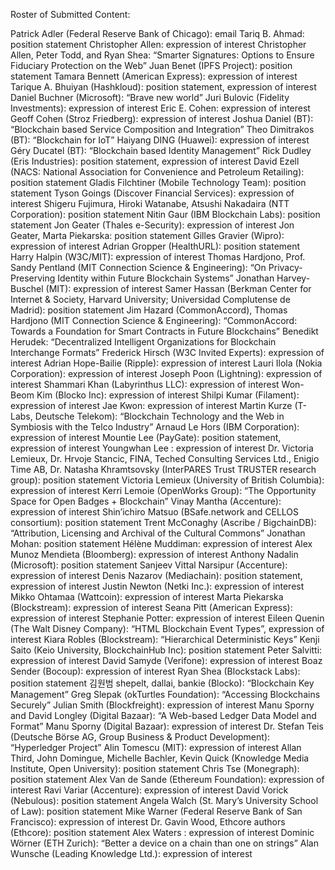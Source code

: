 Roster of Submitted Content:

Patrick Adler (Federal Reserve Bank of Chicago): email
Tariq B. Ahmad: position statement
Christopher Allen: expression of interest
Christopher Allen, Peter Todd, and Ryan Shea: “Smarter Signatures: Options to Ensure Fiduciary Protection on the Web”
Juan Benet (IPFS Project): position statement
Tamara Bennett (American Express): expression of interest
Tarique A. Bhuiyan (Hashkloud): position statement, expression of interest
Daniel Buchner (Microsoft): “Brave new world”
Juri Bulovic (Fidelity Investments): expression of interest
Eric E. Cohen: expression of interest
Geoff Cohen (Stroz Friedberg): expression of interest
Joshua Daniel (BT): “Blockchain based Service Composition and Integration”
Theo Dimitrakos (BT): “Blockchain for IoT”
Haiyang DING (Huawei): expression of interest
Géry Ducatel (BT): “Blockchain based Identity Management”
Rick Dudley (Eris Industries): position statement, expression of interest
David Ezell (NACS: National Association for Convenience and Petroleum Retailing): position statement
Gladis Filchtiner (Mobile Technology Team): position statement
Tyson Goings (Discover Financial Services): expression of interest
Shigeru Fujimura, Hiroki Watanabe, Atsushi Nakadaira (NTT Corporation): position statement
Nitin Gaur (IBM Blockchain Labs): position statement
Jon Geater (Thales e-Security): expression of interest
Jon Geater, Marta Piekarska: position statement
Gilles Gravier (Wipro): expression of interest
Adrian Gropper (HealthURL): position statement
Harry Halpin (W3C/MIT): expression of interest
Thomas Hardjono, Prof. Sandy Pentland (MIT Connection Science & Engineering): “On Privacy-Preserving Identity within Future Blockchain Systems”
Jonathan Harvey-Buschel (MIT): expression of interest
Samer Hassan (Berkman Center for Internet & Society, Harvard University; Universidad Complutense de Madrid): position statement
Jim Hazard (CommonAccord), Thomas Hardjono (MIT Connection Science & Engineering): “CommonAccord: Towards a Foundation for Smart Contracts in Future Blockchains”
Benedikt Herudek: “Decentralized Intelligent Organizations for Blockchain Interchange Formats”
Frederick Hirsch (W3C Invited Experts): expression of interest
Adrian Hope-Bailie (Ripple): expression of interest
Lauri Ilola (Nokia Corporation): expression of interest
Joseph Poon (Lightning): expression of interest
Shammari Khan (Labyrinthus LLC): expression of interest
Won-Beom Kim (Blocko Inc): expression of interest
Shilpi Kumar (Filament): expression of interest
Jae Kwon: expression of interest
Martin Kurze (T-Labs, Deutsche Telekom): “Blockchain Technology and the Web in Symbiosis with the Telco Industry”
Arnaud Le Hors (IBM Corporation): expression of interest
Mountie Lee (PayGate): position statement, expression of interest
Youngwhan Lee : expression of interest
Dr. Victoria Lemieux, Dr. Hrvoje Stancic, FINA, Teched Consulting Services Ltd., Enigio Time AB, Dr. Natasha Khramtsovsky (InterPARES Trust TRUSTER research group): position statement
Victoria Lemieux (University of British Columbia): expression of interest
Kerri Lemoie (OpenWorks Group): “The Opportunity Space for Open Badges + Blockchain”
Vinay Mantha (Accenture): expression of interest
Shin’ichiro Matsuo (BSafe.network and CELLOS consortium): position statement
Trent McConaghy (Ascribe / BigchainDB): “Attribution, Licensing and Archival of the Cultural Commons”
Jonathan Mohan: position statement
Hélène Muddiman: expression of interest
Alex Munoz Mendieta (Bloomberg): expression of interest
Anthony Nadalin (Microsoft): position statement
Sanjeev Vittal Narsipur (Accenture): expression of interest
Denis Nazarov (Mediachain): position statement, expression of interest
Justin Newton (Netki Inc.): expression of interest
Mikko Ohtamaa (Wattcoin): expression of interest
Marta Piekarska (Blockstream): expression of interest
Seana Pitt (American Express): expression of interest
Stephanie Potter: expression of interest
Eileen Quenin (The Walt Disney Company): “HTML Blockchain Event Types”, expression of interest
Kiara Robles (Blockstream): “Hierarchical Deterministic Keys”
Kenji Saito (Keio University, BlockchainHub Inc): position statement
Peter Salvitti: expression of interest
David Samyde (Verifone): expression of interest
Boaz Sender (Bocoup): expression of interest
Ryan Shea (Blockstack Labs): position statement
김원범 shepelt, dallai, bankie (Blocko): “Blockchain Key Management”
Greg Slepak (okTurtles Foundation): “Accessing Blockchains Securely”
Julian Smith (Blockfreight): expression of interest
Manu Sporny and David Longley (Digital Bazaar): “A Web-based Ledger Data Model and Format”
Manu Sporny (Digital Bazaar): expression of interest
Dr. Stefan Teis (Deutsche Börse AG, Group Business & Product Development): “Hyperledger Project”
Alin Tomescu (MIT): expression of interest
Allan Third, John Domingue, Michelle Bachler, Kevin Quick (Knowledge Media Institute, Open University): position statement
Chris Tse (Monegraph): position statement
Alex Van de Sande (Ethereum Foundation): expression of interest
Ravi Variar (Accenture): expression of interest
David Vorick (Nebulous): position statement
Angela Walch (St. Mary’s University School of Law): position statement
Mike Warner (Federal Reserve Bank of San Francisco): expression of interest
Dr. Gavin Wood, Ethcore authors (Ethcore): position statement
Alex Waters : expression of interest
Dominic Wörner (ETH Zurich): “Better a device on a chain than one on strings”
Alan Wunsche (Leading Knowledge Ltd.): expression of interest
 
